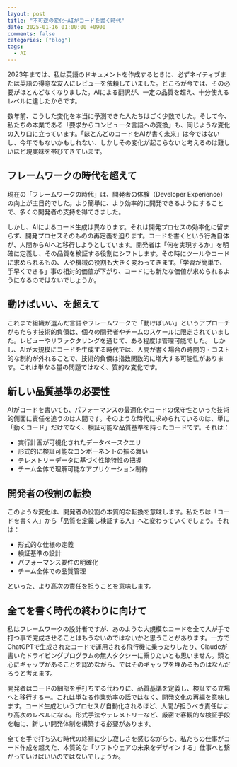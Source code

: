 ```yaml
---
layout: post
title: "不可逆の変化─AIがコードを書く時代"
date: 2025-01-16 01:00:00 +0900
comments: false
categories: ["blog"]
tags:
  - AI
---
```


2023年までは、私は英語のドキュメントを作成するときに、必ずネイティブまたは英語の得意な友人にレビューを依頼していました。ところが今では、その必要がほとんどなくなりました。AIによる翻訳が、一定の品質を超え、十分使えるレベルに達したからです。

数年前、こうした変化を本当に予測できた人たちはごく少数でした。そして今、私たちの本業である「要求からコンピュータ言語への変換」も、同じような変化の入り口に立っています。「ほとんどのコードをAIが書く未来」は今ではないし、今年でもないかもしれない、しかしその変化が起こらないと考えるのは難しいほど現実味を帯びてきています。

## フレームワークの時代を超えて

現在の「フレームワークの時代」は、開発者の体験（Developer Experience）の向上が主目的でした。より簡単に、より効率的に開発できるようにすることで、多くの開発者の支持を得てきました。

しかし、AIによるコード生成は異なります。それは開発プロセスの効率化に留まらず、開発プロセスそのものの再定義を迫ります。コードを書くという行為自体が、人間からAIへと移行しようとしています。開発者は「何を実現するか」を明確に定義し、その品質を検証する役割にシフトします。その時にツールやコードに求められるもの、人や機械の役割も大きく変わってきます。「学習が簡単で、手早くできる」事の相対的価値が下がり、コードにも新たな価値が求められるようになるのではないでしょうか。

## 動けばいい、を超えて

これまで組織が選んだ言語やフレームワークで「動けばいい」というアプローチがもたらす技術的負債は、個々の開発者やチームのスケールに限定されていました。レビューやリファクタリングを通じて、ある程度は管理可能でした。
しかし、AIが大規模にコードを生成する時代では、人間が書く場合の時間的・コスト的な制約が外れることで、技術的負債は指数関数的に増大する可能性があります。これは単なる量の問題ではなく、質的な変化です。

## 新しい品質基準の必要性

AIがコードを書いても、パフォーマンスの最適化やコードの保守性といった技術的側面に責任を追うのは人間です。そのような時代に求められているのは、単に「動くコード」だけでなく、検証可能な品質基準を持ったコードです。それは：

- 実行計画が可視化されたデータベースクエリ
- 形式的に検証可能なコンポーネントの振る舞い
- テレメトリーデータに基づく性能特性の把握
- チーム全体で理解可能なアプリケーション制約

## 開発者の役割の転換

このような変化は、開発者の役割の本質的な転換を意味します。私たちは「コードを書く人」から「品質を定義し検証する人」へと変わっていくでしょう。それは：

- 形式的な仕様の定義
- 検証基準の設計
- パフォーマンス要件の明確化
- チーム全体での品質管理

といった、より高次の責任を担うことを意味します。

## 全てを書く時代の終わりに向けて

私はフレームワークの設計者ですが、あのような大規模なコードを全て人が手で打つ事で完成させることはもうないのではないかと思うことがあります。一方でChatGPTで生成されたコードで運用される飛行機に乗ったりしたり、Claudeが書いたドライビングプログラムの無人タクシーに乗りたいとも思いません。頭と心にギャップがあることを認めながら、ではそのギャップを埋めるものはなんだろうと考えます。

開発者はコードの細部を手打ちする代わりに、品質基準を定義し、検証する立場へと移行するー。これは単なる作業効率の話ではなく、開発文化の再編を意味します。コード生成というプロセスが自動化されるほど、人間が担うべき責任はより高次のレベルになる。形式手法やテレメトリーなど、厳密で客観的な検証手段を軸に、新しい開発体制を構築する必要があります。

全てを手で打ち込む時代の終焉に少し寂しさを感じながらも、私たちの仕事がコード作成を超えた、本質的な「ソフトウェアの未来をデザインする」仕事へと繋がっていけばいいのではないでしょうか。
